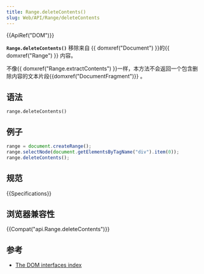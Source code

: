 ```yaml
---
title: Range.deleteContents()
slug: Web/API/Range/deleteContents
---
```

{{ApiRef("DOM")}}

**`Range.deleteContents()`** 移除来自 {{ domxref("Document") }}的{{ domxref("Range") }} 内容。

不像{{ domxref("Range.extractContents") }}一样，本方法不会返回一个包含删除内容的文本片段{{domxref("DocumentFragment")}} 。

## 语法

```plain
range.deleteContents()
```

## 例子

```js
range = document.createRange();
range.selectNode(document.getElementsByTagName("div").item(0));
range.deleteContents();
```

## 规范

{{Specifications}}

## 浏览器兼容性

{{Compat("api.Range.deleteContents")}}

## 参考

- [The DOM interfaces index](/en-US/docs/DOM/DOM_Reference)
